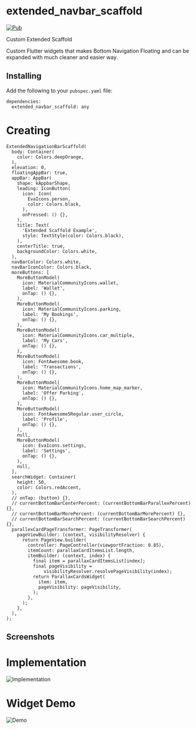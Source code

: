 # extended_navbar_scaffold

[![Pub](https://img.shields.io/pub/v/extended_navbar_scaffold)](https://pub.dartlang.org/packages/extended_navbar_scaffold)

Custom Extended Scaffold

Custom Flutter widgets that makes Bottom Navigation Floating and can be expanded with much cleaner and easier way.

## Installing

Add the following to your `pubspec.yaml` file:

    dependencies:
      extended_navbar_scaffold: any

# Creating 

    ExtendedNavigationBarScaffold(
      body: Container(
        color: Colors.deepOrange,
      ),
      elevation: 0,
      floatingAppBar: true,
      appBar: AppBar(
        shape: kAppbarShape,
        leading: IconButton(
          icon: Icon(
            EvaIcons.person,
            color: Colors.black,
          ),
          onPressed: () {},
        ),
        title: Text(
          'Extended Scaffold Example',
          style: TextStyle(color: Colors.black),
        ),
        centerTitle: true,
        backgroundColor: Colors.white,
      ),
      navBarColor: Colors.white,
      navBarIconColor: Colors.black,
      moreButtons: [
        MoreButtonModel(
          icon: MaterialCommunityIcons.wallet,
          label: 'Wallet',
          onTap: () {},
        ),
        MoreButtonModel(
          icon: MaterialCommunityIcons.parking,
          label: 'My Bookings',
          onTap: () {},
        ),
        MoreButtonModel(
          icon: MaterialCommunityIcons.car_multiple,
          label: 'My Cars',
          onTap: () {},
        ),
        MoreButtonModel(
          icon: FontAwesome.book,
          label: 'Transactions',
          onTap: () {},
        ),
        MoreButtonModel(
          icon: MaterialCommunityIcons.home_map_marker,
          label: 'Offer Parking',
          onTap: () {},
        ),
        MoreButtonModel(
          icon: FontAwesome5Regular.user_circle,
          label: 'Profile',
          onTap: () {},
        ),
        null,
        MoreButtonModel(
          icon: EvaIcons.settings,
          label: 'Settings',
          onTap: () {},
        ),
        null,
      ],
      searchWidget: Container(
        height: 50,
        color: Colors.redAccent,
      ),
      // onTap: (button) {},
      // currentBottomBarCenterPercent: (currentBottomBarParallexPercent) {},
      // currentBottomBarMorePercent: (currentBottomBarMorePercent) {},
      // currentBottomBarSearchPercent: (currentBottomBarSearchPercent) {},
      parallexCardPageTransformer: PageTransformer(
        pageViewBuilder: (context, visibilityResolver) {
          return PageView.builder(
            controller: PageController(viewportFraction: 0.85),
            itemCount: parallaxCardItemsList.length,
            itemBuilder: (context, index) {
              final item = parallaxCardItemsList[index];
              final pageVisibility =
                  visibilityResolver.resolvePageVisibility(index);
              return ParallaxCardsWidget(
                item: item,
                pageVisibility: pageVisibility,
              );
            },
          );
        },
      ),
    );

## Screenshots

# Implementation

<img src="https://github.com/ketanchoyal/extended_navbar_scaffold/raw/dev/ScreenShots/implementation.gif" alt="Implementation"/>

# Widget Demo

<img src="https://github.com/ketanchoyal/extended_navbar_scaffold/raw/master/ScreenShots/demo.gif" alt="Demo"/>